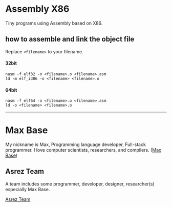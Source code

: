 # Assembly X86

Tiny programs using Assembly based on X86.

## how to assemble and link the object file

Replace `<filename>` to your filename.

#### 32bit

```
nasm -f elf32 -o <filename>.o <filename>.asm
ld -m elf_i386 -o <filename> <filename>.o
```

#### 64bit

```
nasm -f elf64 -o <filename>.o <filename>.asm
ld -o <filename> <filename>.o
```

---------

# Max Base

My nickname is Max, Programming language developer, Full-stack programmer. I love computer scientists, researchers, and compilers. ([Max Base](https://maxbase.org/))

## Asrez Team

A team includes some programmer, developer, designer, researcher(s) especially Max Base.

[Asrez Team](https://www.asrez.com/)
